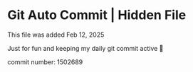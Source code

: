 # Git Auto Commit | Hidden File

This file was added Feb 12, 2025

Just for fun and keeping my daily git commit active 🤪

commit number: 1502689
